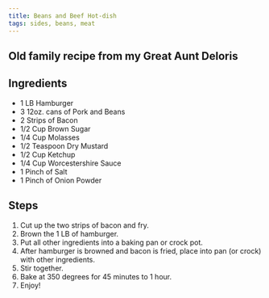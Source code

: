 ```yaml
---
title: Beans and Beef Hot-dish
tags: sides, beans, meat
---
```


## Old family recipe from my Great Aunt Deloris

## Ingredients

- 1 LB Hamburger
- 3 12oz. cans of Pork and Beans
- 2 Strips of Bacon
- 1/2 Cup Brown Sugar
- 1/4 Cup Molasses
- 1/2 Teaspoon Dry Mustard
- 1/2 Cup Ketchup
- 1/4 Cup Worcestershire Sauce
- 1 Pinch of Salt
- 1 Pinch of Onion Powder

## Steps

1. Cut up the two strips of bacon and fry.
2. Brown the 1 LB of hamburger.
3. Put all other ingredients into a baking pan or crock pot.
4. After hamburger is browned and bacon is fried, place into pan (or crock) with other ingredients.
5. Stir together.
6. Bake at 350 degrees for 45 minutes to 1 hour.
7. Enjoy!
